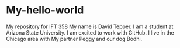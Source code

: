 # My-hello-world
My repository for IFT 358
My name is David Tepper. I am a student at Arizona State University. I am excited to work with GitHub. I live in the Chicago area with My partner Peggy and our dog Bodhi.
